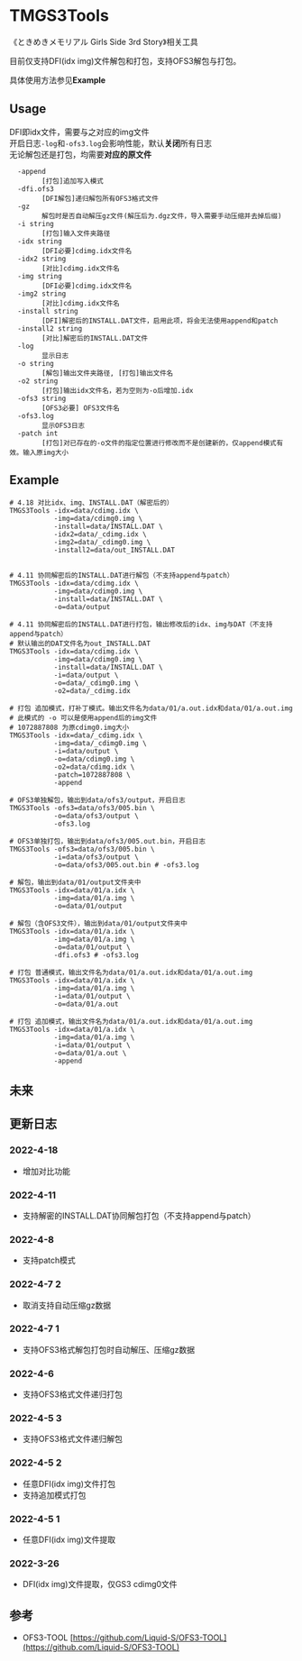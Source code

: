 # TMGS3Tools

《ときめきメモリアル Girls Side 3rd Story》相关工具  

目前仅支持DFI(idx img)文件解包和打包，支持OFS3解包与打包。  

具体使用方法参见**Example**  

## Usage
DFI即idx文件，需要与之对应的img文件  
开启日志`-log`和`-ofs3.log`会影响性能，默认**关闭**所有日志  
无论解包还是打包，均需要**对应的原文件**  
```shell
  -append
        [打包]追加写入模式
  -dfi.ofs3
        [DFI解包]递归解包所有OFS3格式文件
  -gz
        解包时是否自动解压gz文件(解压后为.dgz文件，导入需要手动压缩并去掉后缀)
  -i string
        [打包]输入文件夹路径
  -idx string
        [DFI必要]cdimg.idx文件名
  -idx2 string
        [对比]cdimg.idx文件名
  -img string
        [DFI必要]cdimg.idx文件名
  -img2 string
        [对比]cdimg.idx文件名
  -install string
        [DFI]解密后的INSTALL.DAT文件，启用此项，将会无法使用append和patch
  -install2 string
        [对比]解密后的INSTALL.DAT文件
  -log
        显示日志
  -o string
        [解包]输出文件夹路径, [打包]输出文件名
  -o2 string
        [打包]输出idx文件名，若为空则为-o后增加.idx
  -ofs3 string
        [OFS3必要] OFS3文件名
  -ofs3.log
        显示OFS3日志
  -patch int
        [打包]对已存在的-o文件的指定位置进行修改而不是创建新的，仅append模式有效。输入原img大小

```

## Example
```shell
# 4.18 对比idx、img、INSTALL.DAT（解密后的）
TMGS3Tools -idx=data/cdimg.idx \
           -img=data/cdimg0.img \
           -install=data/INSTALL.DAT \
           -idx2=data/_cdimg.idx \
           -img2=data/_cdimg0.img \
           -install2=data/out_INSTALL.DAT


# 4.11 协同解密后的INSTALL.DAT进行解包（不支持append与patch）
TMGS3Tools -idx=data/cdimg.idx \
           -img=data/cdimg0.img \
           -install=data/INSTALL.DAT \
           -o=data/output 
           
# 4.11 协同解密后的INSTALL.DAT进行打包，输出修改后的idx、img与DAT（不支持append与patch）
# 默认输出的DAT文件名为out_INSTALL.DAT
TMGS3Tools -idx=data/cdimg.idx \
           -img=data/cdimg0.img \
           -install=data/INSTALL.DAT \
           -i=data/output \
           -o=data/_cdimg0.img \
           -o2=data/_cdimg.idx

# 打包 追加模式，打补丁模式。输出文件名为data/01/a.out.idx和data/01/a.out.img
# 此模式的 -o 可以是使用append后的img文件
# 1072887808 为原cdimg0.img大小
TMGS3Tools -idx=data/_cdimg.idx \
           -img=data/_cdimg0.img \
           -i=data/output \
           -o=data/cdimg0.img \
           -o2=data/cdimg.idx \
           -patch=1072887808 \
           -append 

# OFS3单独解包，输出到data/ofs3/output，开启日志
TMGS3Tools -ofs3=data/ofs3/005.bin \
           -o=data/ofs3/output \
           -ofs3.log
           
# OFS3单独打包，输出到data/ofs3/005.out.bin，开启日志
TMGS3Tools -ofs3=data/ofs3/005.bin \
           -i=data/ofs3/output \
           -o=data/ofs3/005.out.bin # -ofs3.log

# 解包，输出到data/01/output文件夹中
TMGS3Tools -idx=data/01/a.idx \
           -img=data/01/a.img \
           -o=data/01/output 

# 解包（含OFS3文件），输出到data/01/output文件夹中
TMGS3Tools -idx=data/01/a.idx \
           -img=data/01/a.img \
           -o=data/01/output \
           -dfi.ofs3 # -ofs3.log

# 打包 普通模式，输出文件名为data/01/a.out.idx和data/01/a.out.img
TMGS3Tools -idx=data/01/a.idx \
           -img=data/01/a.img \
           -i=data/01/output \
           -o=data/01/a.out  

# 打包 追加模式，输出文件名为data/01/a.out.idx和data/01/a.out.img
TMGS3Tools -idx=data/01/a.idx \
           -img=data/01/a.img \
           -i=data/01/output \
           -o=data/01/a.out \
           -append 

```
## 未来

## 更新日志

### 2022-4-18
- 增加对比功能

### 2022-4-11
- 支持解密的INSTALL.DAT协同解包打包（不支持append与patch）

### 2022-4-8
- 支持patch模式

### 2022-4-7 2
- 取消支持自动压缩gz数据

### 2022-4-7 1
- 支持OFS3格式解包打包时自动解压、压缩gz数据

### 2022-4-6
- 支持OFS3格式文件递归打包

### 2022-4-5 3
- 支持OFS3格式文件递归解包

### 2022-4-5 2
- 任意DFI(idx img)文件打包
- 支持追加模式打包

### 2022-4-5 1
- 任意DFI(idx img)文件提取

### 2022-3-26
- DFI(idx img)文件提取，仅GS3 cdimg0文件

## 参考

- OFS3-TOOL [https://github.com/Liquid-S/OFS3-TOOL](https://github.com/Liquid-S/OFS3-TOOL)  
